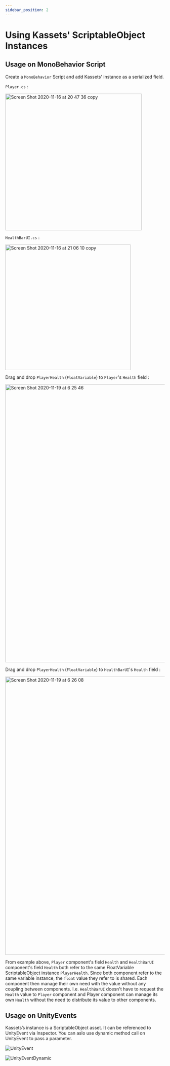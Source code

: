 ```yaml
---
sidebar_position: 2
---
```


# Using Kassets' ScriptableObject Instances

## Usage on MonoBehavior Script

Create a `MonoBehavior` Script and add Kassets' instance as a serialized field.

`Player.cs` :

<img width="431" alt="Screen Shot 2020-11-16 at 20 47 36 copy" src="https://user-images.githubusercontent.com/1290720/99601499-dda94c00-2a42-11eb-8c4c-5378a38f5602.png"></img>

`HealthBarUI.cs` :

<img width="396" alt="Screen Shot 2020-11-16 at 21 06 10 copy" src="https://user-images.githubusercontent.com/1290720/99601502-df730f80-2a42-11eb-9c1f-0fa1bfad086a.png"></img>

Drag and drop `PlayerHealth` (`FloatVariable`) to `Player`'s `Health` field :

<img width="877" alt="Screen Shot 2020-11-19 at 6 25 46" src="https://user-images.githubusercontent.com/1290720/99601580-0a5d6380-2a43-11eb-9d22-7428f7dae993.png"></img>

Drag and drop `PlayerHealth` (`FloatVariable`) to `HealthBarUI`'s `Health` field :

<img width="878" alt="Screen Shot 2020-11-19 at 6 26 08" src="https://user-images.githubusercontent.com/1290720/99601584-0d585400-2a43-11eb-9ce3-dd143e260f0d.png"></img>

From example above, `Player` component's field `Health` and `HealthBarUI` component's field `Health` both refer to the same FloatVariable ScriptableObject instance `PlayerHealth`. Since both component refer to the same variable instance, the `float` value they refer to is shared. Each component then manage their own need with the value without any coupling between components. I.e. `HealthBarUI` doesn't have to request the `Health` value to `Player` component and Player component can manage its own `Health` without the need to distribute its value to other components.

## Usage on UnityEvents

Kassets’s instance is a ScriptableObject asset. It can be referenced to UnityEvent via Inspector. You can aslo use dynamic method call on UnityEvent to pass a parameter.

![UnityEvent](https://user-images.githubusercontent.com/1290720/138039011-f32deac1-de5c-48ea-afaa-bf0f815b448d.gif)

![UnityEventDynamic](https://user-images.githubusercontent.com/1290720/138039041-0b42cbe8-254f-40ef-a2df-a45a19883c98.gif)

